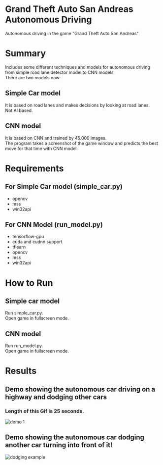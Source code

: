 # Grand Theft Auto San Andreas Autonomous Driving
Autonomous driving in the game "Grand Theft Auto San Andreas"

# Summary
Includes some different techniques and models for autonomous driving from simple road lane detector model to CNN models. <br>
There are two models now:

## Simple Car model
It is based on road lanes and makes decisions by looking at road lanes. <br>
Not AI based.

## CNN model
It is based on CNN and trained by 45.000 images. <br>
The program takes a screenshot of the game window and predicts the best move for that time with CNN model.

# Requirements
## For Simple Car model (simple_car.py)
- opencv
- mss
- win32api
## For CNN Model (run_model.py)
- tensorflow-gpu
- cuda and cudnn support
- tflearn
- opencv
- mss
- win32api

# How to Run
## Simple car model
Run simple_car.py. <br>
Open game in fullscreen mode.
## CNN model
Run run_model.py. <br>
Open game in fullscreen mode.

# Results
## Demo showing the autonomous car driving on a highway and dodging other cars
### Length of this Gif is 25 seconds.
![demo 1](https://github.com/yigitatesh/gta_san_andreas_autonomous_driving/blob/main/demos/autonomous_demo_1.gif?raw=true)

## Demo showing the autonomous car dodging another car turning into front of it!
![dodging example](https://github.com/yigitatesh/gta_san_andreas_autonomous_driving/blob/main/demos/autonomous_near_miss.gif?raw=true)
